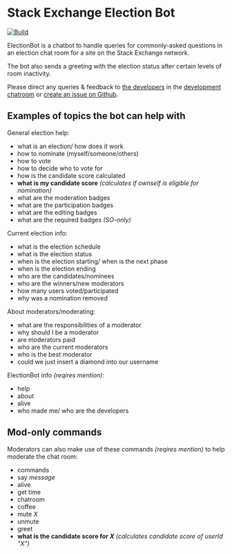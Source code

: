 # Stack Exchange Election Bot

[![Build](https://github.com/samliew/se-electionbot/actions/workflows/nodejs.yml/badge.svg)](https://github.com/samliew/se-electionbot/actions/workflows/nodejs.yml)

ElectionBot is a chatbot to handle queries for commonly-asked questions in an election chat room for a site on the Stack Exchange network.

The bot also sends a greeting with the election status after certain levels of room inactivity.

Please direct any queries & feedback to [the developers](https://github.com/samliew/se-electionbot/graphs/contributors) in the [development chatroom](https://chat.stackoverflow.com/rooms/190503/electionbot-development) or [create an issue on Github](https://github.com/samliew/se-electionbot/issues).

## Examples of topics the bot can help with

General election help:
- what is an election/ how does it work
- how to nominate (myself/someone/others)
- how to vote
- how to decide who to vote for
- how is the candidate score calculated
- **what is my candidate score** *(calculates if ownself is eligible for nomination)*
- what are the moderation badges
- what are the participation badges
- what are the editing badges
- what are the required badges *(SO-only)*

Current election info:
- what is the election schedule
- what is the election status
- when is the election starting/ when is the next phase
- when is the election ending
- who are the candidates/nominees
- who are the winners/new moderators
- how many users voted/participated
- why was a nomination removed

About moderators/moderating:
- what are the responsibilities of a moderator
- why should I be a moderator
- are moderators paid
- who are the current moderators
- who is the best moderator
- could we just insert a diamond into our username

ElectionBot info *(reqires mention)*:
- help
- about
- alive
- who made me/ who are the developers

## Mod-only commands

Moderators can also make use of these commands *(reqires mention)* to help moderate the chat room:
- commands
- say *message*
- alive
- get time
- chatroom
- coffee
- mute *X*
- unmute
- greet
- **what is the candidate score for *X*** *(calculates candidate score of userId "X")*
